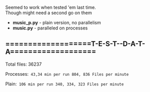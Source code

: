 Seemed to work when tested 'em last time.<br/>
Though might need a second go on them<br/>

 - **music\_p.py** - plain version, no parallelism
 - **music.py**   - paralleled on processes

## ===================T-E-S-T--D-A-T-A===================  
Total files: 36237

Processes:```
    43,34 min per run
    804, 836 Files per minute```

Plain:```
    106 min per run
    340, 334, 323 Files per minute```
